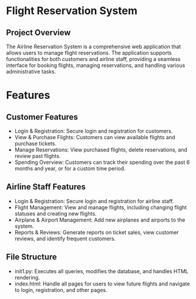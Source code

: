 # Flight Reservation System

## Project Overview

The Airline Reservation System is a comprehensive web application that allows users to manage flight reservations. The application supports functionalities for both customers and airline staff, providing a seamless interface for booking flights, managing reservations, and handling various administrative tasks.

# Features

## Customer Features

- Login & Registration: Secure login and registration for customers.
- View & Purchase Flights: Customers can view available flights and purchase tickets.
- Manage Reservations: View purchased flights, delete reservations, and review past flights.
- Spending Overview: Customers can track their spending over the past 6 months and year, or for a custom time period.

## Airline Staff Features

- Login & Registration: Secure login and registration for airline staff.
- Flight Management: View and manage flights, including changing flight statuses and creating new flights.
- Airplane & Airport Management: Add new airplanes and airports to the system.
- Reports & Reviews: Generate reports on ticket sales, view customer reviews, and identify frequent customers.

## File Structure

- init1.py: Executes all queries, modifies the database, and handles HTML rendering.
- index.html: Handle all pages for users to view future flights and navigate to login, registration, and other pages.
